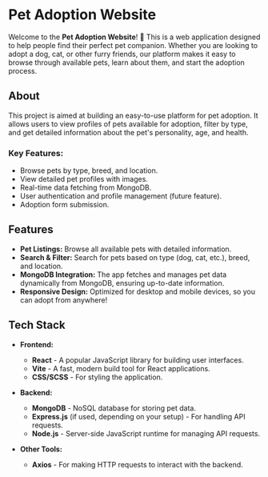 # Pet Adoption Website

Welcome to the **Pet Adoption Website**! 🐾 This is a web application designed to help people find their perfect pet companion. Whether you are looking to adopt a dog, cat, or other furry friends, our platform makes it easy to browse through available pets, learn about them, and start the adoption process.

## About

This project is aimed at building an easy-to-use platform for pet adoption. It allows users to view profiles of pets available for adoption, filter by type, and get detailed information about the pet's personality, age, and health.

### Key Features:
- Browse pets by type, breed, and location.
- View detailed pet profiles with images.
- Real-time data fetching from MongoDB.
- User authentication and profile management (future feature).
- Adoption form submission.

## Features

- **Pet Listings:** Browse all available pets with detailed information.
- **Search & Filter:** Search for pets based on type (dog, cat, etc.), breed, and location.
- **MongoDB Integration:** The app fetches and manages pet data dynamically from MongoDB, ensuring up-to-date information.
- **Responsive Design:** Optimized for desktop and mobile devices, so you can adopt from anywhere!

## Tech Stack

- **Frontend:**  
  - **React** - A popular JavaScript library for building user interfaces.
  - **Vite** - A fast, modern build tool for React applications.
  - **CSS/SCSS** - For styling the application.
  
- **Backend:**  
  - **MongoDB** - NoSQL database for storing pet data.
  - **Express.js** (if used, depending on your setup) - For handling API requests.
  - **Node.js** - Server-side JavaScript runtime for managing API requests.

- **Other Tools:**  
  - **Axios** - For making HTTP requests to interact with the backend.
